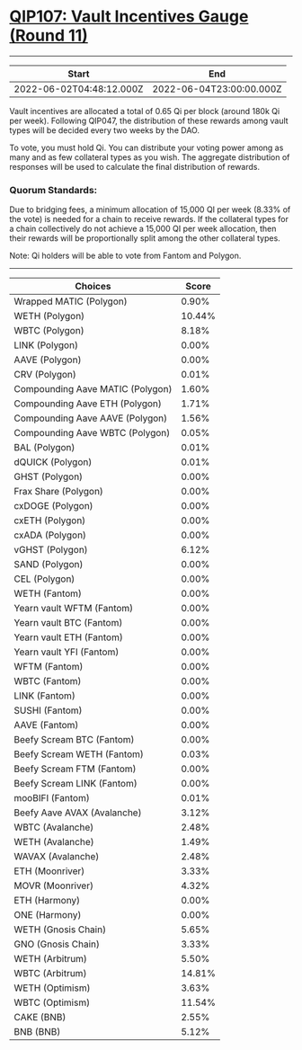 
# [QIP107: Vault Incentives Gauge (Round 11)](https://snapshot.org/#/qidao.eth/proposal/0xae009d3fc6517df8d2761a891be63a8a459e68e54d0b8043de176070a23ac51c)

---
| Start | End |
| --- | --- |
| 2022-06-02T04:48:12.000Z | 2022-06-04T23:00:00.000Z |


Vault incentives are allocated a total of 0.65 Qi per block (around 180k Qi per week). Following QIP047, the distribution of these rewards among vault types will be decided every two weeks by the DAO.

To vote, you must hold Qi. You can distribute your voting power among as many and as few collateral types as you wish. The aggregate distribution of responses will be used to calculate the final distribution of rewards.

### Quorum Standards:

Due to bridging fees, a minimum allocation of 15,000 QI per week (8.33% of the vote) is needed for a chain to receive rewards. If the collateral types for a chain collectively do not achieve a 15,000 QI per week allocation, then their rewards will be proportionally split among the other collateral types.

Note: Qi holders will be able to vote from Fantom and Polygon.

---
| Choices | Score |
| --- | --- |
| Wrapped MATIC (Polygon) | 0.90% |
| WETH (Polygon) | 10.44% |
| WBTC (Polygon) | 8.18% |
| LINK (Polygon) | 0.00% |
| AAVE (Polygon) | 0.00% |
| CRV (Polygon) | 0.01% |
| Compounding Aave MATIC (Polygon) | 1.60% |
| Compounding Aave ETH (Polygon) | 1.71% |
| Compounding Aave AAVE (Polygon) | 1.56% |
| Compounding Aave WBTC (Polygon) | 0.05% |
| BAL (Polygon) | 0.01% |
| dQUICK (Polygon) | 0.01% |
| GHST (Polygon) | 0.00% |
| Frax Share (Polygon) | 0.00% |
| cxDOGE (Polygon) | 0.00% |
| cxETH (Polygon) | 0.00% |
| cxADA (Polygon) | 0.00% |
| vGHST (Polygon) | 6.12% |
| SAND (Polygon) | 0.00% |
| CEL (Polygon) | 0.00% |
| WETH (Fantom) | 0.00% |
| Yearn vault WFTM (Fantom) | 0.00% |
| Yearn vault BTC (Fantom) | 0.00% |
| Yearn vault ETH (Fantom) | 0.00% |
| Yearn vault YFI (Fantom) | 0.00% |
| WFTM (Fantom) | 0.00% |
| WBTC (Fantom) | 0.00% |
| LINK (Fantom) | 0.00% |
| SUSHI (Fantom) | 0.00% |
| AAVE (Fantom) | 0.00% |
| Beefy Scream BTC (Fantom) | 0.00% |
| Beefy Scream WETH (Fantom) | 0.03% |
| Beefy Scream FTM (Fantom) | 0.00% |
| Beefy Scream LINK (Fantom) | 0.00% |
| mooBIFI (Fantom) | 0.01% |
| Beefy Aave AVAX (Avalanche) | 3.12% |
| WBTC (Avalanche) | 2.48% |
| WETH (Avalanche) | 1.49% |
| WAVAX (Avalanche) | 2.48% |
| ETH (Moonriver) | 3.33% |
| MOVR (Moonriver) | 4.32% |
| ETH (Harmony) | 0.00% |
| ONE (Harmony) | 0.00% |
| WETH (Gnosis Chain) | 5.65% |
| GNO (Gnosis Chain) | 3.33% |
| WETH (Arbitrum) | 5.50% |
| WBTC (Arbitrum) | 14.81% |
| WETH (Optimism) | 3.63% |
| WBTC (Optimism)  | 11.54% |
| CAKE (BNB) | 2.55% |
| BNB (BNB) | 5.12% |

